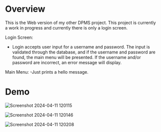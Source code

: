# Overview
This is the Web version of my other DPMS project. This project is currently a work in progress and currently there is only a login screen.

Login Screen:
- Login accepts user input for a username and password. The input is validated through the database, and if the username and password are found, the main menu will be presented. If the username and/or password are incorrect, an error message will display.

Main Menu:
-Just prints a hello message.

# Demo

![Screenshot 2024-04-11 120115](https://github.com/DeontaeCocroft/DPMS-WEB/assets/119895365/fd7ba410-f57d-4154-9edf-e201571dbf54)

![Screenshot 2024-04-11 120146](https://github.com/DeontaeCocroft/DPMS-WEB/assets/119895365/11a019e4-5dc5-4fdb-a043-f00e63dd2d5d)

![Screenshot 2024-04-11 120208](https://github.com/DeontaeCocroft/DPMS-WEB/assets/119895365/407c987d-8e72-488a-ac98-bf8a51d91af7)



